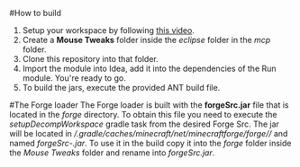 #How to build
1. Setup your workspace by following [this video](http://youtu.be/tgjAiaUgTu8).
2. Create a **Mouse Tweaks** folder inside the *eclipse* folder in the *mcp* folder.
3. Clone this repository into that folder.
4. Import the module into Idea, add it into the dependencies of the Run module. You're ready to go.
5. To build the jars, execute the provided ANT build file.

#The Forge loader
The Forge loader is built with the **forgeSrc.jar** file that is located in the *forge* directory. To obtain this file you need to execute the *setupDecompWorkspace* gradle task from the desired Forge Src. The jar will be located in *<Your user folder>/.gradle/caches/minecraft/net/minecraftforge/forge/<Forge version>/* and named *forgeSrc-<forge version>.jar*. To use it in the build copy it into the *forge* folder inside the *Mouse Tweaks* folder and rename into *forgeSrc.jar*.

